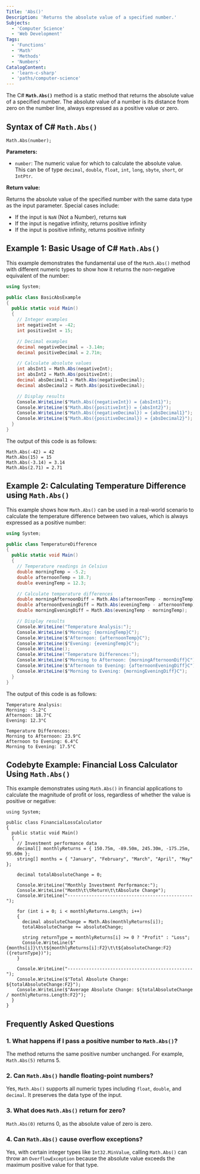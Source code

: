 ```yaml
---
Title: 'Abs()'
Description: 'Returns the absolute value of a specified number.'
Subjects:
  - 'Computer Science'
  - 'Web Development'
Tags:
  - 'Functions'
  - 'Math'
  - 'Methods'
  - 'Numbers'
CatalogContent:
  - 'learn-c-sharp'
  - 'paths/computer-science'
---
```


The C# **`Math.Abs()`** method is a static method that returns the absolute value of a specified number. The absolute value of a number is its distance from zero on the number line, always expressed as a positive value or zero.

## Syntax of C# `Math.Abs()`

```pseudo
Math.Abs(number);
```

**Parameters:**

- `number`: The numeric value for which to calculate the absolute value. This can be of type `decimal`, `double`, `float`, `int`, `long`, `sbyte`, `short`, or `IntPtr`.

**Return value:**

Returns the absolute value of the specified number with the same data type as the input parameter. Special cases include:

- If the input is `NaN` (Not a Number), returns `NaN`
- If the input is negative infinity, returns positive infinity
- If the input is positive infinity, returns positive infinity

## Example 1: Basic Usage of C# `Math.Abs()`

This example demonstrates the fundamental use of the `Math.Abs()` method with different numeric types to show how it returns the non-negative equivalent of the number:

```cs
using System;

public class BasicAbsExample
{
  public static void Main()
  {
    // Integer examples
    int negativeInt = -42;
    int positiveInt = 15;

    // Decimal examples
    decimal negativeDecimal = -3.14m;
    decimal positiveDecimal = 2.71m;

    // Calculate absolute values
    int absInt1 = Math.Abs(negativeInt);
    int absInt2 = Math.Abs(positiveInt);
    decimal absDecimal1 = Math.Abs(negativeDecimal);
    decimal absDecimal2 = Math.Abs(positiveDecimal);

    // Display results
    Console.WriteLine($"Math.Abs({negativeInt}) = {absInt1}");
    Console.WriteLine($"Math.Abs({positiveInt}) = {absInt2}");
    Console.WriteLine($"Math.Abs({negativeDecimal}) = {absDecimal1}");
    Console.WriteLine($"Math.Abs({positiveDecimal}) = {absDecimal2}");
  }
}
```

The output of this code is as follows:

```shell
Math.Abs(-42) = 42
Math.Abs(15) = 15
Math.Abs(-3.14) = 3.14
Math.Abs(2.71) = 2.71
```

## Example 2: Calculating Temperature Difference using `Math.Abs()`

This example shows how `Math.Abs()` can be used in a real-world scenario to calculate the temperature difference between two values, which is always expressed as a positive number:

```cs
using System;

public class TemperatureDifference
{
  public static void Main()
  {
    // Temperature readings in Celsius
    double morningTemp = -5.2;
    double afternoonTemp = 18.7;
    double eveningTemp = 12.3;

    // Calculate temperature differences
    double morningAfternoonDiff = Math.Abs(afternoonTemp - morningTemp);
    double afternoonEveningDiff = Math.Abs(eveningTemp - afternoonTemp);
    double morningEveningDiff = Math.Abs(eveningTemp - morningTemp);

    // Display results
    Console.WriteLine("Temperature Analysis:");
    Console.WriteLine($"Morning: {morningTemp}C");
    Console.WriteLine($"Afternoon: {afternoonTemp}C");
    Console.WriteLine($"Evening: {eveningTemp}C");
    Console.WriteLine();
    Console.WriteLine("Temperature Differences:");
    Console.WriteLine($"Morning to Afternoon: {morningAfternoonDiff}C");
    Console.WriteLine($"Afternoon to Evening: {afternoonEveningDiff}C");
    Console.WriteLine($"Morning to Evening: {morningEveningDiff}C");
  }
}
```

The output of this code is as follows:

```shell
Temperature Analysis:
Morning: -5.2°C
Afternoon: 18.7°C
Evening: 12.3°C

Temperature Differences:
Morning to Afternoon: 23.9°C
Afternoon to Evening: 6.4°C
Morning to Evening: 17.5°C
```

## Codebyte Example: Financial Loss Calculator Using `Math.Abs()`

This example demonstrates using `Math.Abs()` in financial applications to calculate the magnitude of profit or loss, regardless of whether the value is positive or negative:

```codebyte/csharp
using System;

public class FinancialLossCalculator
{
  public static void Main()
  {
    // Investment performance data
    decimal[] monthlyReturns = { 150.75m, -89.50m, 245.30m, -175.25m, 95.60m };
    string[] months = { "January", "February", "March", "April", "May" };

    decimal totalAbsoluteChange = 0;

    Console.WriteLine("Monthly Investment Performance:");
    Console.WriteLine("Month\t\tReturn\t\tAbsolute Change");
    Console.WriteLine("-----------------------------------------------");

    for (int i = 0; i < monthlyReturns.Length; i++)
    {
      decimal absoluteChange = Math.Abs(monthlyReturns[i]);
      totalAbsoluteChange += absoluteChange;

      string returnType = monthlyReturns[i] >= 0 ? "Profit" : "Loss";
      Console.WriteLine($"{months[i]}\t\t${monthlyReturns[i]:F2}\t\t${absoluteChange:F2} ({returnType})");
    }

    Console.WriteLine("-----------------------------------------------");
    Console.WriteLine($"Total Absolute Change: ${totalAbsoluteChange:F2}");
    Console.WriteLine($"Average Absolute Change: ${totalAbsoluteChange / monthlyReturns.Length:F2}");
  }
}
```

## Frequently Asked Questions

### 1. What happens if I pass a positive number to `Math.Abs()`?

The method returns the same positive number unchanged. For example, `Math.Abs(5)` returns 5.

### 2. Can `Math.Abs()` handle floating-point numbers?

Yes, `Math.Abs()` supports all numeric types including `float`, `double`, and `decimal`. It preserves the data type of the input.

### 3. What does `Math.Abs()` return for zero?

`Math.Abs(0)` returns 0, as the absolute value of zero is zero.

### 4. Can `Math.Abs()` cause overflow exceptions?

Yes, with certain integer types like `Int32.MinValue`, calling `Math.Abs()` can throw an `OverflowException` because the absolute value exceeds the maximum positive value for that type.
